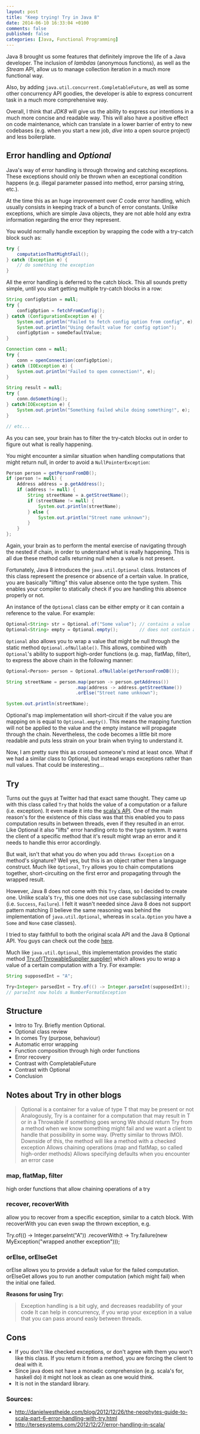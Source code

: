 ```yaml
---
layout: post
title: "Keep trying! Try in Java 8"
date: 2014-06-10 16:33:04 +0100
comments: false
published: false
categories: [Java, Functional Programming]
---
```


Java 8 brought us some features that definitely improve the life of a Java developer. The inclusion of _lambdas_ (anonymous functions), as well as the _Stream_ API, allow us to manage collection iteration in a much more functional way. 

Also, by adding `java.util.concurrent.CompletableFuture`, as well as some other concurrency API goodies, the developer is able to express concurrent task in a much more comprehensive way.

Overall, I think that _JDK8_ will give us the ability to express our intentions in a much more concise and readable way. This will also have a positive effect on code maintenance, which can translate in a lower barrier of entry to new codebases (e.g. when you start a new job, _dive_ into a open source project) and less boilerplate.

## Error handling and _Optional_

Java's way of error handling is through throwing and catching exceptions. These exceptions should only be thrown when an exceptional condition happens (e.g. illegal parameter passed into method, error parsing string, etc.).

At the time this as an huge improvement over _C_ code error handling, which usually consists in keeping track of a bunch of error constants. Unlike exceptions, which are simple Java objects, they are not able hold any extra information regarding the error they represent.

You would normally handle exception by wrapping the code with a try-catch block such as:
```java
try {
    computationThatMightFail();
} catch (Exception e) {
    // do something the exception
}
```
All the error handling is deferred to the catch block. This all sounds pretty simple, until you start getting multiple try-catch blocks in a row:
```java
String configOption = null;
try {
    configOption = fetchFromConfig();
} catch (ConfigurationException e) {
    System.out.println("Failed to fetch config option from config", e);
    System.out.println("Using default value for config option");
    configOption = someDefaultValue;
}

Connection conn = null;
try {
    conn = openConnection(configOption);
} catch (IOException e) {
    System.out.println("Failed to open connection!", e);
}

String result = null;
try {
    conn.doSomething();
} catch(IOException e) {
    System.out.println("Something failed while doing something!", e);
}

// etc...
```
As you can see, your brain has to filter the try-catch blocks out in order to figure out what is really happening.

You might encounter a similar situation when handling computations that might return null, in order to avoid a `NullPointerException`:
```java
Person person = getPersonFromDB();
if (person != null) {
    Address address = p.getAddress();
    if (address != null) {
        String streetName = a.getStreetName();
        if (streetName != null) {
            System.out.println(streetName);
        } else {
            System.out.println("Street name unknown");
        }
    }
};
```
Again, your brain as to perform the mental exercise of navigating through the nested if chain, in order to understand what is really happening. This is all due these method calls returning null when a value is not present.

Fortunately, Java 8 introduces the `java.util.Optional` class. Instances of this class represent the presence or absence of a certain value. In pratice, you are basically "lifting" this value absence onto the type system. This enables your compiler to statically check if you are handling this absence properly or not.

An instance of the `Optional` class can be either empty or it can contain a reference to the value. For example:
```java
Optional<String> str = Optional.of("Some value"); // contains a value
Optional<String> empty = Optional.empty();        // does not contain a value
```
`Optional` also allows you to wrap a value that might be null through the static method `Optional.ofNullable()`. This allows, combined with `Optional`'s ability to support high-order functions (e.g. map, flatMap, filter), to express the above chain in the following manner:
```java
Optional<Person> person = Optional.ofNullable(getPersonFromDB());

String streetName = person.map(person -> person.getAddress())
                          .map(address -> address.getStreetName())
                          .orElse("Street name unknown");

System.out.println(streetName);
```
Optional's map implementation will short-circuit if the value you are mapping on is equal to `Optional.empty()`. This means the mapping function will not be applied to the value and the empty instance will propagate through the chain. Nevertheless, the code becomes a little bit more readable and puts less strain on your brain when trying to understand it.

Now, I am pretty sure this as crossed someone's mind at least once. What if we had a similar class to Optional, but instead wraps exceptions rather than null values. That could be insteresting...

## Try

Turns out the guys at Twitter had that exact same thought. They came up with this class called `Try` that holds the value of a computation or a failure (i.e. exception). It even made it into the [scala's API](http://www.scala-lang.org/api/current/#scala.util.Try "Scala's Try API docs"). One of the main reason's for the existence of this class was that this enabled you to pass computation results in between threads, even if they resulted in an error.
Like Optional it also "lifts" error handling onto to the type system. It warns the client of a specific method that it's result might wrap an error and it needs to handle this error accordingly.

But wait, isn't that what you do when you add `throws Exception` on a method's signature? Well yes, but this is an object rather then a language construct. Much like `Optional`, `Try` allows you to chain computations together, short-circuiting on the first error and propagating through the wrapped result.

However, Java 8 does not come with this `Try` class, so I decided to create one. Unlike scala's `Try`, this one does not use case subclassing internally (i.e. `Success`, `Failure`). I felt it wasn't needed since Java 8 does not support pattern matching (I believe the same reasoning was behind the implementation of `java.util.Optional`, whereas in `scala.Option` you have a `Some` and `None` case classes).

I tried to stay faithfull to both the original scala API and the Java 8 Optional API. You guys can check out the code [here](https://github.com/lpedrosa/try "Java 8 Try implementation").

Much like `java.util.Optional`, this implementation provides the static method [Try.of(ThrowableSupplier supplier)](https://github.com/lpedrosa/try/blob/master/src/main/java/com/lpedrosa/util/Try.java#L54 "Try.of method implementation") which allows you to wrap a value of a certain computation with a Try. For example:
```java
String supposedInt = "A";

Try<Integer> parsedInt = Try.of(() -> Integer.parseInt(supposedInt));
// parseInt now holds a NumberFormatException
```

## Structure
- Intro to Try. Briefly mention Optional.
- Optional class review
- In comes Try (purpose, behaviour)
- Automatic error wrapping
- Function composition through high order functions
- Error recovery
- Contrast with CompletableFuture
- Contrast with Optional
- Conclusion

## Notes about Try in other blogs
> Optional<T> is a container for a value of type T that may be present or not
> Analogously, Try<T> is a container for a computation that may result in T or in a Throwable if something goes wrong
> We should return Try<T> from a method when we know something might fail and we want a client to handle that possibility in some way. (Pretty similar to throws IMO). Downside of this, the method will like a method with a checked exception
> Allows chaining operations (map and flatMap, so called high-order methods)
> Allows specifying defaults when you encounter an error case

### map, flatMap, filter
high order functions that allow chaining operations of a try

### recover, recoverWith
allow you to recover from a specific exception, similar to a catch block. With recoverWith you can even swap the thrown exception, e.g.

Try.of(() -> Integer.parseInt("A"))
   .recoverWith(t -> Try.failure(new MyException("wrapped another exception")));

### orElse, orElseGet
orElse allows you to provide a default value for the failed computation. orElseGet allows you to run another computation (which might fail) when the initial one failed.

**Reasons for using Try:**
> Exception handling is a bit ugly, and decreases readability of your code
> It can help in concurrency, if you wrap your exception in a value that you can pass around easly between threads.

## Cons 
- If you don't like checked exceptions, or don't agree with them you won't like this class. If you return it from a method, you are forcing the client to deal with it.
- Since java does not have a monadic comprehension (e.g. scala's for, haskell do) it might not look as clean as one would think.
- It is not in the standard library.

### Sources:
- http://danielwestheide.com/blog/2012/12/26/the-neophytes-guide-to-scala-part-6-error-handling-with-try.html
- http://tersesystems.com/2012/12/27/error-handling-in-scala/
